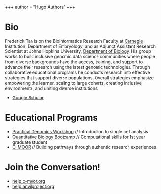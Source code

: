 +++
author = "Hugo Authors"
+++

# Bio

Frederick Tan is on the Bioinformatics Research Faculty at [Carnegie Institution, Department of Embryology](https://emb.carnegiescience.edu), and an Adjunct Assistant Research Scientist at Johns Hopkins University, [Department of Biology](https://bio.jhu.edu).
His group works to build inclusive genomic data science communities where people from diverse backgrounds have the access, training, and support to advance their research using the latest genomic technologies.
Through collaborative educational programs he conducts research into effective strategies that support diverse populations.
Overall strategies emphasize empowering the learner, scaling to large cohorts, creating inclusive environments, and uniting diverse institutions.

- [Google Scholar](https://scholar.google.com/citations?user=4bHDUGQAAAAJ&sortby=pubdate)

# Educational Programs

- [Practical Genomics Workshop](http://genomics.jhu.edu/workshop) // Introduction to single cell analysis
- [Quantitative Biology Bootcamp](http://bxlab.github.io/cmdb-bootcamp) // Computational skills for 1st year graduate student
- [C-MOOR](https://github.com/c-moor) // Building pathways through authentic research experiences

# Join the Conversation!

- [help.c-moor.org](https://help.c-moor.org)
- [help.anvilproject.org](https://help.anvilproject.org)

<!--
This file is left intentionally empty by default to be backward compatible with initial theme setup.

Although the theme has advanced a little bit and it now allows to specify the content on the main page (even if the list of posts/articles is not intended).
This can be:
- with the list of posts/articles (default: `mainSections = ["post"]) or
- without the list of posts/articles (by setting `mainSections = [""]`)

Markdown supported, ie:

```
# Welcome

- Hugo :rocket:
- Hugo theme :rocket:

Don't forget to check the README.md file!
```

-->
